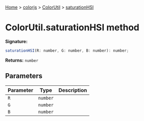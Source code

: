 [Home](./index) &gt; [colorjs](./colorjs.md) &gt; [ColorUtil](./colorjs.colorutil.md) &gt; [saturationHSI](./colorjs.colorutil.saturationhsi.md)

# ColorUtil.saturationHSI method

**Signature:**

```javascript
saturationHSI(R: number, G: number, B: number): number;
```

**Returns:** `number`

## Parameters

| Parameter | Type     | Description |
| --------- | -------- | ----------- |
| `R`       | `number` |             |
| `G`       | `number` |             |
| `B`       | `number` |             |
